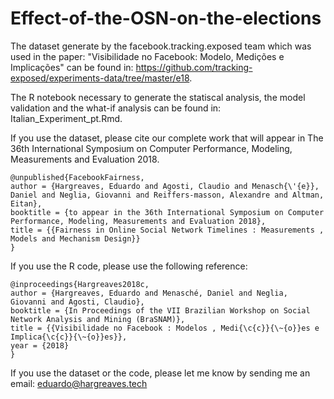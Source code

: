 # Effect-of-the-OSN-on-the-elections

The dataset generate by the facebook.tracking.exposed team which was used in the paper: "Visibilidade no Facebook: Modelo, Medições e Implicações" can be found in: 
https://github.com/tracking-exposed/experiments-data/tree/master/e18.

The R notebook necessary to generate the statiscal analysis, the model validation and the what-if analysis can be found in:
Italian_Experiment_pt.Rmd.

If you use the dataset, please cite our complete work that will appear in The 36th International Symposium on Computer Performance, 
Modeling, Measurements and Evaluation 2018.

```
@unpublished{FacebookFairness,
author = {Hargreaves, Eduardo and Agosti, Claudio and Menasch{\'{e}}, Daniel and Neglia, Giovanni and Reiffers-masson, Alexandre and Altman, Eitan},
booktitle = {to appear in the 36th International Symposium on Computer Performance, Modeling, Measurements and Evaluation 2018},
title = {{Fairness in Online Social Network Timelines : Measurements , Models and Mechanism Design}}
}
```

If you use the R code, please use the following reference:

```
@inproceedings{Hargreaves2018c,
author = {Hargreaves, Eduardo and Menasché, Daniel and Neglia, Giovanni and Agosti, Claudio},
booktitle = {In Proceedings of the VII Brazilian Workshop on Social Network Analysis and Mining (BraSNAM)},
title = {{Visibilidade no Facebook : Modelos , Medi{\c{c}}{\~{o}}es e Implica{\c{c}}{\~{o}}es}},
year = {2018}
}
```

If you use the dataset or the code, please let me know by sending me an email: eduardo@hargreaves.tech 
